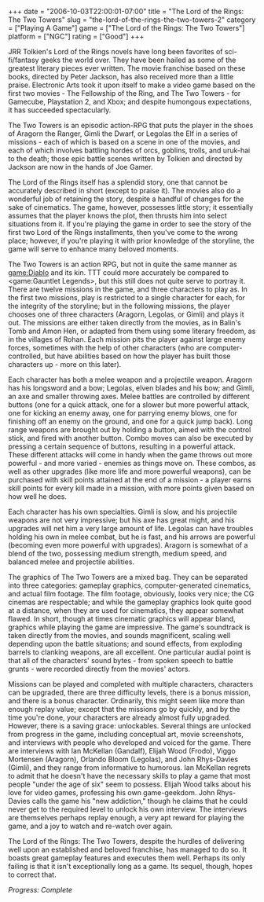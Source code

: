 +++
date = "2006-10-03T22:00:01-07:00"
title = "The Lord of the Rings: The Two Towers"
slug = "the-lord-of-the-rings-the-two-towers-2"
category = ["Playing A Game"]
game = ["The Lord of the Rings: The Two Towers"]
platform = ["NGC"]
rating = ["Good"]
+++

JRR Tolkien's Lord of the Rings novels have long been favorites of sci-fi/fantasy geeks the world over. They have been hailed as some of the greatest literary pieces ever written. The movie franchise based on these books, directed by Peter Jackson, has also received more than a little praise. Electronic Arts took it upon itself to make a video game based on the first two movies - The Fellowship of the Ring, and The Two Towers - for Gamecube, Playstation 2, and Xbox; and despite humongous expectations, it has succeeded spectacularly.

The Two Towers is an episodic action-RPG that puts the player in the shoes of Aragorn the Ranger, Gimli the Dwarf, or Legolas the Elf in a series of missions - each of which is based on a scene in one of the movies, and each of which involves battling hordes of orcs, goblins, trolls, and uruk-hai to the death; those epic battle scenes written by Tolkien and directed by Jackson are now in the hands of Joe Gamer.

The Lord of the Rings itself has a splendid story, one that cannot be accurately described in short (except to praise it). The movies also do a wonderful job of retaining the story, despite a handful of changes for the sake of cinematics. The game, however, possesses little story; it essentially assumes that the player knows the plot, then thrusts him into select situations from it. If you're playing the game in order to see the story of the first two Lord of the Rings installments, then you've come to the wrong place; however, if you're playing it with prior knowledge of the storyline, the game will serve to enhance many beloved moments.

The Two Towers is an action RPG, but not in quite the same manner as <game:Diablo> and its kin. TTT could more accurately be compared to <game:Gauntlet Legends>, but this still does not quite serve to portray it. There are twelve missions in the game, and three characters to play as. In the first two missions, play is restricted to a single character for each, for the integrity of the storyline; but in the following missions, the player chooses one of three characters (Aragorn, Legolas, or Gimli) and plays it out. The missions are either taken directly from the movies, as in Balin's Tomb and Amon Hen, or adapted from them using some literary freedom, as in the villages of Rohan. Each mission pits the player against large enemy forces, sometimes with the help of other characters (who are computer-controlled, but have abilities based on how the player has built those characters up - more on this later).

Each character has both a melee weapon and a projectile weapon. Aragorn has his longsword and a bow; Legolas, elven blades and his bow; and Gimli, an axe and smaller throwing axes. Melee battles are controlled by different buttons (one for a quick attack, one for a slower but more powerful attack, one for kicking an enemy away, one for parrying enemy blows, one for finishing off an enemy on the ground, and one for a quick jump back). Long range weapons are brought out by holding a button, aimed with the control stick, and fired with another button. Combo moves can also be executed by pressing a certain sequence of buttons, resulting in a powerful attack. These different attacks will come in handy when the game throws out more powerful - and more varied - enemies as things move on. These combos, as well as other upgrades (like more life and more powerful weapons), can be purchased with skill points attained at the end of a mission - a player earns skill points for every kill made in a mission, with more points given based on how well he does.

Each character has his own specialties. Gimli is slow, and his projectile weapons are not very impressive; but his axe has great might, and his upgrades will net him a very large amount of life. Legolas can have troubles holding his own in melee combat, but he is fast, and his arrows are powerful (becoming even more powerful with upgrades). Aragorn is somewhat of a blend of the two, possessing medium strength, medium speed, and balanced melee and projectile abilities.

The graphics of The Two Towers are a mixed bag. They can be separated into three categories: gameplay graphics, computer-generated cinematics, and actual film footage. The film footage, obviously, looks very nice; the CG cinemas are respectable; and while the gameplay graphics look quite good at a distance, when they are used for cinematics, they appear somewhat flawed. In short, though at times cinematic graphics will appear bland, graphics while playing the game are impressive. The game's soundtrack is taken directly from the movies, and sounds magnificent, scaling well depending upon the battle situations; and sound effects, from exploding barrels to clanking weapons, are all excellent. One particular audial point is that all of the characters' sound bytes - from spoken speech to battle grunts - were recorded directly from the movies' actors.

Missions can be played and completed with multiple characters, characters can be upgraded, there are three difficulty levels, there is a bonus mission, and there is a bonus character. Ordinarily, this might seem like more than enough replay value; except that the missions go by quickly, and by the time you're done, your characters are already almost fully upgraded. However, there is a saving grace: unlockables. Several things are unlocked from progress in the game, including conceptual art, movie screenshots, and interviews with people who developed and voiced for the game. There are interviews with Ian McKellan (Gandalf), Elijah Wood (Frodo), Viggo Mortensen (Aragorn), Orlando Bloom (Legolas), and John Rhys-Davies (Gimli), and they range from informative to humorous. Ian McKellan regrets to admit that he doesn't have the necessary skills to play a game that most people "under the age of six" seem to possess. Elijah Wood talks about his love for video games, professing his own game-geekdom. John Rhys-Davies calls the game his "new addiction," though he claims that he could never get to the required level to unlock his own interview. The interviews are themselves perhaps replay enough, a very apt reward for playing the game, and a joy to watch and re-watch over again.

The Lord of the Rings: The Two Towers, despite the hurdles of delivering well upon an established and beloved franchise, has managed to do so. It boasts great gameplay features and executes them well. Perhaps its only failing is that it isn't exceptionally long as a game. Its sequel, though, hopes to correct that.

<i>Progress: Complete</i>